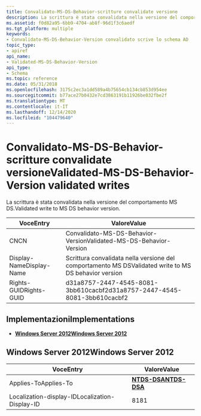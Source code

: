 ```yaml
---
title: Convalidato-MS-DS-Behavior-scritture convalidate versione
description: La scrittura è stata convalidata nella versione del comportamento MS DS.
ms.assetid: f0d82a95-6bb9-4704-ab8f-96d1f3c6aedf
ms.tgt_platform: multiple
keywords:
- Convalidato-MS-DS-Behavior-Version convalidato scrive lo schema AD
topic_type:
- apiref
api_name:
- Validated-MS-DS-Behavior-Version
api_type:
- Schema
ms.topic: reference
ms.date: 05/31/2018
ms.openlocfilehash: 3175c2ec3a1dd589a4b75654cb134cb853d954ee
ms.sourcegitcommit: b77ace27b0432e7cd3863191b11926be032fbe2f
ms.translationtype: MT
ms.contentlocale: it-IT
ms.lasthandoff: 12/14/2020
ms.locfileid: "104479640"
---
```

# <a name="validated-ms-ds-behavior-version-validated-writes"></a><span data-ttu-id="58180-104">Convalidato-MS-DS-Behavior-scritture convalidate versione</span><span class="sxs-lookup"><span data-stu-id="58180-104">Validated-MS-DS-Behavior-Version validated writes</span></span>

<span data-ttu-id="58180-105">La scrittura è stata convalidata nella versione del comportamento MS DS.</span><span class="sxs-lookup"><span data-stu-id="58180-105">Validated write to MS DS behavior version.</span></span>



| <span data-ttu-id="58180-106">Voce</span><span class="sxs-lookup"><span data-stu-id="58180-106">Entry</span></span> | <span data-ttu-id="58180-107">Valore</span><span class="sxs-lookup"><span data-stu-id="58180-107">Value</span></span> |
|--------------|-------------------------------------------|
| <span data-ttu-id="58180-108">CN</span><span class="sxs-lookup"><span data-stu-id="58180-108">CN</span></span>           | <span data-ttu-id="58180-109">Convalidato-MS-DS-Behavior-Version</span><span class="sxs-lookup"><span data-stu-id="58180-109">Validated-MS-DS-Behavior-Version</span></span>          |
| <span data-ttu-id="58180-110">Display-Name</span><span class="sxs-lookup"><span data-stu-id="58180-110">Display-Name</span></span> | <span data-ttu-id="58180-111">Scrittura convalidata nella versione del comportamento MS DS</span><span class="sxs-lookup"><span data-stu-id="58180-111">Validated write to MS DS behavior version</span></span> |
| <span data-ttu-id="58180-112">Rights-GUID</span><span class="sxs-lookup"><span data-stu-id="58180-112">Rights-GUID</span></span>  | <span data-ttu-id="58180-113">d31a8757-2447-4545-8081-3bb610cacbf2</span><span class="sxs-lookup"><span data-stu-id="58180-113">d31a8757-2447-4545-8081-3bb610cacbf2</span></span>      |



## <a name="implementations"></a><span data-ttu-id="58180-114">Implementazioni</span><span class="sxs-lookup"><span data-stu-id="58180-114">Implementations</span></span>

-   [<span data-ttu-id="58180-115">**Windows Server 2012**</span><span class="sxs-lookup"><span data-stu-id="58180-115">**Windows Server 2012**</span></span>](#windows-server-2012)

## <a name="windows-server-2012"></a><span data-ttu-id="58180-116">Windows Server 2012</span><span class="sxs-lookup"><span data-stu-id="58180-116">Windows Server 2012</span></span>



| <span data-ttu-id="58180-117">Voce</span><span class="sxs-lookup"><span data-stu-id="58180-117">Entry</span></span> | <span data-ttu-id="58180-118">Valore</span><span class="sxs-lookup"><span data-stu-id="58180-118">Value</span></span> |
|-------------------------|------------------------------------------|
| <span data-ttu-id="58180-119">Applies-To</span><span class="sxs-lookup"><span data-stu-id="58180-119">Applies-To</span></span>              | [<span data-ttu-id="58180-120">**NTDS-DSA**</span><span class="sxs-lookup"><span data-stu-id="58180-120">**NTDS-DSA**</span></span>](c-ntdsdsa.md)<br/> |
| <span data-ttu-id="58180-121">Localization-display-ID</span><span class="sxs-lookup"><span data-stu-id="58180-121">Localization-Display-ID</span></span> | <span data-ttu-id="58180-122">81</span><span class="sxs-lookup"><span data-stu-id="58180-122">81</span></span>                                       |



 

 






